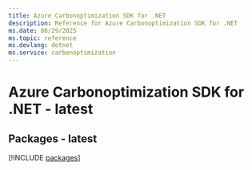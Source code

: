 ```yaml
---
title: Azure Carbonoptimization SDK for .NET
description: Reference for Azure Carbonoptimization SDK for .NET
ms.date: 08/29/2025
ms.topic: reference
ms.devlang: dotnet
ms.service: carbonoptimization
---
```

# Azure Carbonoptimization SDK for .NET - latest
## Packages - latest
[!INCLUDE [packages](carbonoptimization-index.md)]